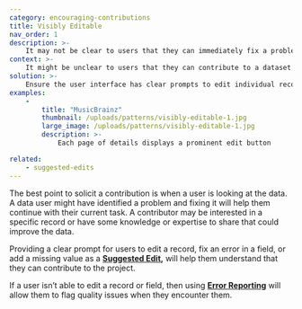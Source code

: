 ```yaml
---
category: encouraging-contributions
title: Visibly Editable
nav_order: 1
description: >-
    It may not be clear to users that they can immediately fix a problem
context: >-
    It might be unclear to users that they can contribute to a dataset to help improve it. They may not be aware that the dataset is collaboratively maintained and that they can improve individual records.
solution: >-
    Ensure the user interface has clear prompts to edit individual records or fields.
examples:
    -
        title: "MusicBrainz"
        thumbnail: /uploads/patterns/visibly-editable-1.jpg
        large_image: /uploads/patterns/visibly-editable-1.jpg
        description: >-
            Each page of details displays a prominent edit button

related:
    - suggested-edits
---
```


The best point to solicit a contribution is when a user is looking at the data. A data user might have identified a problem and fixing it will help them continue with their current task. A contributor may be interested in a specific record or have some knowledge or expertise to share that could improve the data.

Providing a clear prompt for users to edit a record, fix an error in a field, or add a missing value as a **[Suggested Edit](/patterns/encouraging-contributions/suggested-edits),** will help them understand that they can contribute to the project.

If a user isn’t able to edit a record or field, then using **[Error Reporting](/patterns/maintaining-quality/error-reporting)** will allow them to flag quality issues when they encounter them.
